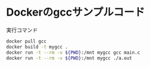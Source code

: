 
# Dockerのgccサンプルコード

実行コマンド

```bash
docker pull gcc
docker build -t mygcc .
docker run -t --rm -v ${PWD}:/mnt mygcc gcc main.c
docker run -t --rm -v ${PWD}:/mnt mygcc ./a.out
```
